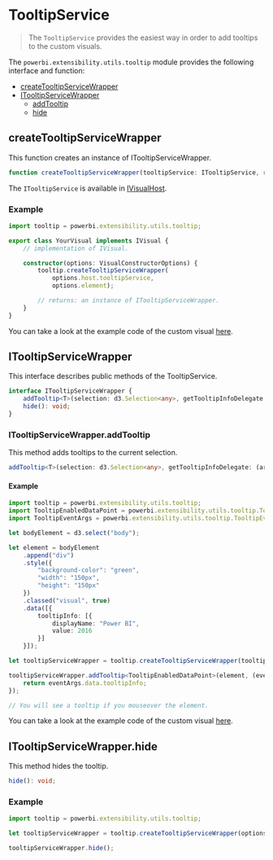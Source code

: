 # TooltipService
> The ```TooltipService``` provides the easiest way in order to add tooltips to the custom visuals.

The ```powerbi.extensibility.utils.tooltip``` module provides the following interface and function:

* [createTooltipServiceWrapper](#createtooltipservicewrapper)
* [ITooltipServiceWrapper](#itooltipservicewrapper)
  * [addTooltip](#itooltipservicewrapperaddtooltip)
  * [hide](#itooltipservicewrapperhide)

## createTooltipServiceWrapper
This function creates an instance of ITooltipServiceWrapper.

```typescript
function createTooltipServiceWrapper(tooltipService: ITooltipService, rootElement: Element, handleTouchDelay?: number): ITooltipServiceWrapper;
```

The ```ITooltipService``` is available in [IVisualHost](https://github.com/Microsoft/PowerBI-visuals-tools/blob/67fe16f2f4f0269bc4c79fe638d36bde47552aa3/templates/visuals/.api/v1.3.0/PowerBI-visuals.d.ts#L1267).

### Example

```typescript
import tooltip = powerbi.extensibility.utils.tooltip;

export class YourVisual implements IVisual {
    // implementation of IVisual.

    constructor(options: VisualConstructorOptions) {
        tooltip.createTooltipServiceWrapper(
            options.host.tooltipService,
            options.element);

        // returns: an instance of ITooltipServiceWrapper.
    }
}
```

You can take a look at the example code of the custom visual [here](https://github.com/Microsoft/powerbi-visuals-sankey/blob/4d544ea145b4e15006083a3610dfead3da5f61a4/src/visual.ts#L210).

## ITooltipServiceWrapper
This interface describes public methods of the TooltipService.

```typescript
interface ITooltipServiceWrapper {
    addTooltip<T>(selection: d3.Selection<any>, getTooltipInfoDelegate: (args: TooltipEventArgs<T>) => VisualTooltipDataItem[], getDataPointIdentity?: (args: TooltipEventArgs<T>) => ISelectionId, reloadTooltipDataOnMouseMove?: boolean): void;
    hide(): void;
}
```

### ITooltipServiceWrapper.addTooltip

This method adds tooltips to the current selection.

```typescript
addTooltip<T>(selection: d3.Selection<any>, getTooltipInfoDelegate: (args: TooltipEventArgs<T>) => VisualTooltipDataItem[], getDataPointIdentity?: (args: TooltipEventArgs<T>) => ISelectionId, reloadTooltipDataOnMouseMove?: boolean): void;
```

#### Example

```typescript
import tooltip = powerbi.extensibility.utils.tooltip;
import TooltipEnabledDataPoint = powerbi.extensibility.utils.tooltip.TooltipEnabledDataPoint;
import TooltipEventArgs = powerbi.extensibility.utils.tooltip.TooltipEventArgs;

let bodyElement = d3.select("body");

let element = bodyElement
    .append("div")
    .style({
        "background-color": "green",
        "width": "150px",
        "height": "150px"
    })
    .classed("visual", true)
    .data([{
        tooltipInfo: [{
            displayName: "Power BI",
            value: 2016
        }]
    }]);

let tooltipServiceWrapper = tooltip.createTooltipServiceWrapper(tooltipService, bodyElement.get(0)); // tooltipService is from the IVisualHost.

tooltipServiceWrapper.addTooltip<TooltipEnabledDataPoint>(element, (eventArgs: TooltipEventArgs<TooltipEnabledDataPoint>) => {
    return eventArgs.data.tooltipInfo;
});

// You will see a tooltip if you mouseover the element.
```

You can take a look at the example code of the custom visual [here](https://github.com/Microsoft/powerbi-visuals-sankey/blob/4d544ea145b4e15006083a3610dfead3da5f61a4/src/visual.ts#L1088).

## ITooltipServiceWrapper.hide

This method hides the tooltip.

```typescript
hide(): void;
```

### Example

```typescript
import tooltip = powerbi.extensibility.utils.tooltip;

let tooltipServiceWrapper = tooltip.createTooltipServiceWrapper(options.host.tooltipService, options.element); // options is from the VisualConstructorOptions.

tooltipServiceWrapper.hide();
```
